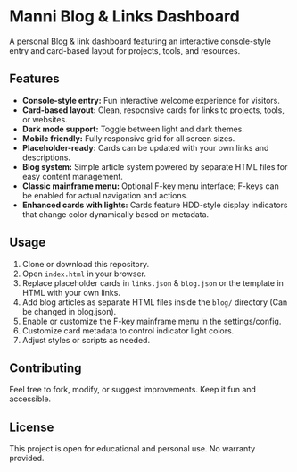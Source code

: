# Manni Blog & Links Dashboard

A personal Blog & link dashboard featuring an interactive console-style entry and card-based layout for projects, tools, and resources.

## Features

- **Console-style entry:** Fun interactive welcome experience for visitors.
- **Card-based layout:** Clean, responsive cards for links to projects, tools, or websites.
- **Dark mode support:** Toggle between light and dark themes.
- **Mobile friendly:** Fully responsive grid for all screen sizes.
- **Placeholder-ready:** Cards can be updated with your own links and descriptions.
- **Blog system:** Simple article system powered by separate HTML files for easy content management.
- **Classic mainframe menu:** Optional F-key menu interface; F-keys can be enabled for actual navigation and actions.
- **Enhanced cards with lights:** Cards feature HDD-style display indicators that change color dynamically based on metadata.

## Usage

1. Clone or download this repository.
2. Open `index.html` in your browser.
3. Replace placeholder cards in `links.json` & `blog.json` or the template in HTML with your own links.
4. Add blog articles as separate HTML files inside the `blog/` directory (Can be changed in blog.json).
5. Enable or customize the F-key mainframe menu in the settings/config.
6. Customize card metadata to control indicator light colors.
7. Adjust styles or scripts as needed.

## Contributing

Feel free to fork, modify, or suggest improvements. Keep it fun and accessible.

## License

This project is open for educational and personal use. No warranty provided.
